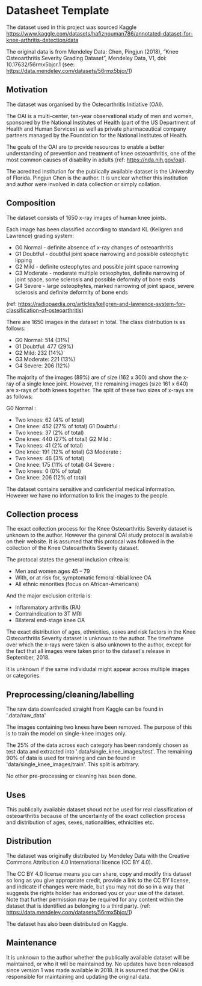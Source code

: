 # Datasheet Template

The dataset used in this project was sourced Kaggle https://www.kaggle.com/datasets/hafiznouman786/annotated-dataset-for-knee-arthritis-detection/data 

The original data is from Mendeley Data: Chen, Pingjun (2018), “Knee Osteoarthritis Severity Grading Dataset”, Mendeley Data, V1, doi: 10.17632/56rmx5bjcr.1 (see: https://data.mendeley.com/datasets/56rmx5bjcr/1)

## Motivation

The dataset was organised by the Osteoarthritis Initiative (OAI).

The OAI is a multi-center, ten-year observational study of men and women, sponsored by the National Institutes of Health (part of the US Department of Health and Human Services) as well as private pharmaceutical company partners managed by the Foundation for the National 
Institutes of Health. 

The goals of the OAI are to provide resources to enable a better understanding of prevention and treatment of knee osteoarthritis, one of the most common causes of disability in adults (ref:  https://nda.nih.gov/oai).

The acredited institution for the publically available dataset is the University of Florida. Pingjun Chen is the author. It is unclear whether this institution and author were involved in data collection or simply collation.
 
## Composition

The dataset consists of 1650 x-ray images of human knee joints. 

Each image has been classified according to standard KL (Kellgren and Lawrence) grading system:
- G0 Normal - definite absence of x-ray changes of osteoarthritis
- G1 Doubtful - doubtful joint space narrowing and possible osteophytic lipping
- G2 Mild - definite osteophytes and possible joint space narrowing
- G3 Moderate - moderate multiple osteophytes, definite narrowing of joint space, some sclerosis and possible deformity of bone ends
- G4 Severe - large osteophytes, marked narrowing of joint space, severe sclerosis and definite deformity of bone ends

(ref: https://radiopaedia.org/articles/kellgren-and-lawrence-system-for-classification-of-osteoarthritis)

There are 1650 images in the dataset in total. The class distribution is as follows:

- G0 Normal:  514 (31%)
- G1 Doubtful: 477 (29%)
- G2 Mild: 232 (14%)
- G3 Moderate: 221 (13%)
- G4 Severe: 206 (12%)

The majority of the images (89%) are of size (162 x 300) and show the x-ray of a single knee joint. However, the remaining images (size 161 x 640) are x-rays of both knees together. The split of these two sizes of x-rays are as follows:

G0 Normal :
- Two knees: 62 (4% of total)
- One knee: 452 (27% of total)
G1 Doubtful :
- Two knees: 37 (2% of total)
- One knee: 440 (27% of total)
G2 Mild :
- Two knees: 41 (2% of total)
- One knee: 191 (12% of total)
G3 Moderate :
- Two knees: 46 (3% of total)
- One knee: 175 (11% of total)
G4 Severe :
- Two knees: 0 (0% of total)
- One knee: 206 (12% of total)

The dataset contains sensitive and confidential medical information. However we have no information to link the images to the people. 

## Collection process

The exact collection process for the Knee Osteoarthritis Severity dataset is unknown to the author. However the general OAI study protocal is available on their website. It is assumed that this protocal was followed in the collection of the Knee Osteoarthritis Severity dataset.

The protocal states the general inclusion critea is:
- Men and women ages 45 – 79
- With, or at risk for, symptomatic femoral-tibial knee OA
- All ethnic minorities (focus on African-Americans)

And the major exclusion criteria is:
- Inflammatory arthritis (RA)
- Contraindication to 3T MRI
- Bilateral end-stage knee OA

The exact distribution of ages, ethnicities, sexes and risk factors in the Knee Osteoarthritis Severity dataset is unknown to the author. The timeframe over which the x-rays were taken is also unknown to the author, except for the fact that all images were taken prior to the dataset's release in September, 2018. 

It is unknown if the same individudal might appear across multiple images or categories.

## Preprocessing/cleaning/labelling

The raw data downloaded straight from Kaggle can be found in '.data/raw_data'

The images containing two knees have been removed. The purpose of this is to train the model on single-knee images only.

The 25% of the data across each category has been randomly chosen as test data and extracted into '.data/single_knee_images/test'. The remaining 90% of data is used for training and can be found in 'data/single_knee_images/train'. This split is arbitrary.

No other pre-processing or cleaning has been done.
 
## Uses

This publically avaiiable dataset shoud not be used for real classification of osteoarthritis because of the uncertainty of the exact collection process and distribution of ages, sexes, nationalities, ethnicities etc.

## Distribution

The dataset was originally distributed by Mendeley Data with the Creative Commons Attribution 4.0 International licence (CC BY 4.0). 

The CC BY 4.0 license means you can share, copy and modify this dataset so long as you give appropriate credit, provide a link to the CC BY license, and indicate if changes were made, but you may not do so in a way that suggests the rights holder has endorsed you or your use of the dataset. Note that further permission may be required for any content within the dataset that is identified as belonging to a third party. (ref: https://data.mendeley.com/datasets/56rmx5bjcr/1)

The dataset has also been distributed on Kaggle.  

## Maintenance

It is unknown to the author whether the publically available dataset will be maintained, or who it will be maintained by. No updates have been released since version 1 was made available in 2018. It is assumed that the OAI is responsible for maintaining and updating the original data. 

